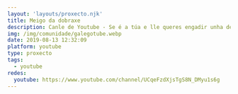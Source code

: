 ```yaml
---
layout: 'layouts/proxecto.njk'
title: Meigo da dobraxe
description: Canle de Youtube - Se é a túa e lle queres engadir unha descripción e etiquetas, ponte en contacto con nós.
img: /img/comunidade/galegotube.webp
date: 2019-08-13 12:32:09
platform: youtube
type: proxecto
tags:
  - youtube
redes:
  youtube: https://www.youtube.com/channel/UCqeFzdXjsTgS8N_DMyu1s6g
---
```


